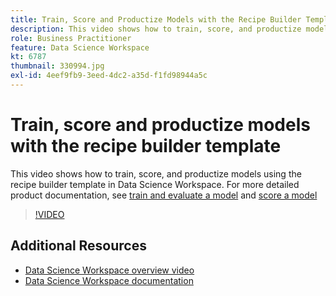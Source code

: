 ```yaml
---
title: Train, Score and Productize Models with the Recipe Builder Template
description: This video shows how to train, score, and productize models using the recipe builder template in Data Science Workspace.
role: Business Practitioner
feature: Data Science Workspace
kt: 6787
thumbnail: 330994.jpg
exl-id: 4eef9fb9-3eed-4dc2-a35d-f1fd98944a5c
---
```

# Train, score and productize models with the recipe builder template

This video shows how to train, score, and productize models using the recipe builder template in Data Science Workspace. For more detailed product documentation, see [train and evaluate a model](https://experienceleague.adobe.com/docs/experience-platform/data-science-workspace/models-recipes/train-evaluate-model-ui.html) and [score a model](https://experienceleague.adobe.com/docs/experience-platform/data-science-workspace/models-recipes/score-model-ui.html)

>[!VIDEO](https://video.tv.adobe.com/v/330994?quality=12&learn=on)

## Additional Resources

* [Data Science Workspace overview video](understanding-data-science-workspace.md)
* [Data Science Workspace documentation](https://experienceleague.adobe.com/docs/experience-platform/data-science-workspace/home.html)
